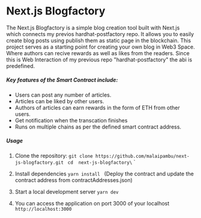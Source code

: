 
# Next.js Blogfactory


The Next.js Blogfactory is a simple blog creation tool built with Next.js which connects my previos hardhat-postfactory repo. It allows you to easily create blog posts using  publish them as static page in the blockchain. This project serves as a starting point for creating your own blog in Web3 Space. Where authors can recive rewards as well as likes from the readers. Since this is Web Interaction of my previous repo "hardhat-postfactory" the abi is predefined. 


##### Key features of the Smart Contract include:

- Users can post any number of articles.
- Articles can be liked by other users.
- Authors of articles can earn rewards in the form of ETH from other users.
- Get notification when the transcation finishes
- Runs on multiple chains as per the defined smart contract address.


##### Usage
1. Clone the repository:
	`git clone https://github.com/malaipambu/next-js-blogfactory.git`
	` cd  next-js-blogfactory\`
`
2. Install dependencies
`yarn install
`
(Deploy the contract and update the contract address from contractAddresses.json)

3. Start a local development server
`yarn dev
`


4. You can access the application on port 3000 of your localhost
`http://localhost:3000`


